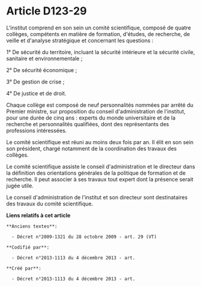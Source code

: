 # Article D123-29

L'institut comprend en son sein un comité scientifique, composé de quatre collèges, compétents en matière de formation,
d'études, de recherche, de veille et d'analyse stratégique et concernant les questions :

1° De sécurité du territoire, incluant la sécurité intérieure et la sécurité civile, sanitaire et environnementale ;

2° De sécurité économique ;

3° De gestion de crise ;

4° De justice et de droit.

Chaque collège est composé de neuf personnalités nommées par arrêté du Premier ministre, sur proposition du conseil
d'administration de l'institut, pour une durée de cinq ans : experts du monde universitaire et de la recherche et
personnalités qualifiées, dont des représentants des professions intéressées.

Le comité scientifique est réuni au moins deux fois par an. Il élit en son sein son président, chargé notamment de la
coordination des travaux des collèges.

Le comité scientifique assiste le conseil d'administration et le directeur dans la définition des orientations générales de
la politique de formation et de recherche. Il peut associer à ses travaux tout expert dont la présence serait jugée utile.

Le conseil d'administration de l'institut et son directeur sont destinataires des travaux du comité scientifique.

**Liens relatifs à cet article**

	**Anciens textes**:

	  - Décret n°2009-1321 du 28 octobre 2009 - art. 29 (VT)

	**Codifié par**:

	  - Décret n°2013-1113 du 4 décembre 2013 - art.

	**Créé par**:

	  - Décret n°2013-1113 du 4 décembre 2013 - art.
